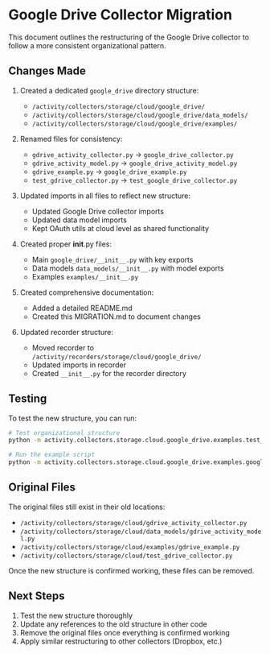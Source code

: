 # Google Drive Collector Migration

This document outlines the restructuring of the Google Drive collector to follow a more consistent organizational pattern.

## Changes Made

1. Created a dedicated `google_drive` directory structure:
   - `/activity/collectors/storage/cloud/google_drive/`
   - `/activity/collectors/storage/cloud/google_drive/data_models/`
   - `/activity/collectors/storage/cloud/google_drive/examples/`

2. Renamed files for consistency:
   - `gdrive_activity_collector.py` → `google_drive_collector.py`
   - `gdrive_activity_model.py` → `google_drive_activity_model.py`
   - `gdrive_example.py` → `google_drive_example.py`
   - `test_gdrive_collector.py` → `test_google_drive_collector.py`

3. Updated imports in all files to reflect new structure:
   - Updated Google Drive collector imports
   - Updated data model imports
   - Kept OAuth utils at cloud level as shared functionality

4. Created proper __init__.py files:
   - Main `google_drive/__init__.py` with key exports
   - Data models `data_models/__init__.py` with model exports
   - Examples `examples/__init__.py`

5. Created comprehensive documentation:
   - Added a detailed README.md
   - Created this MIGRATION.md to document changes

6. Updated recorder structure:
   - Moved recorder to `/activity/recorders/storage/cloud/google_drive/`
   - Updated imports in recorder
   - Created `__init__.py` for the recorder directory

## Testing

To test the new structure, you can run:

```bash
# Test organizational structure
python -m activity.collectors.storage.cloud.google_drive.examples.test_organization

# Run the example script
python -m activity.collectors.storage.cloud.google_drive.examples.google_drive_example --test-oauth
```

## Original Files

The original files still exist in their old locations:
- `/activity/collectors/storage/cloud/gdrive_activity_collector.py`
- `/activity/collectors/storage/cloud/data_models/gdrive_activity_model.py`
- `/activity/collectors/storage/cloud/examples/gdrive_example.py`
- `/activity/collectors/storage/cloud/test_gdrive_collector.py`

Once the new structure is confirmed working, these files can be removed.

## Next Steps

1. Test the new structure thoroughly
2. Update any references to the old structure in other code
3. Remove the original files once everything is confirmed working
4. Apply similar restructuring to other collectors (Dropbox, etc.)